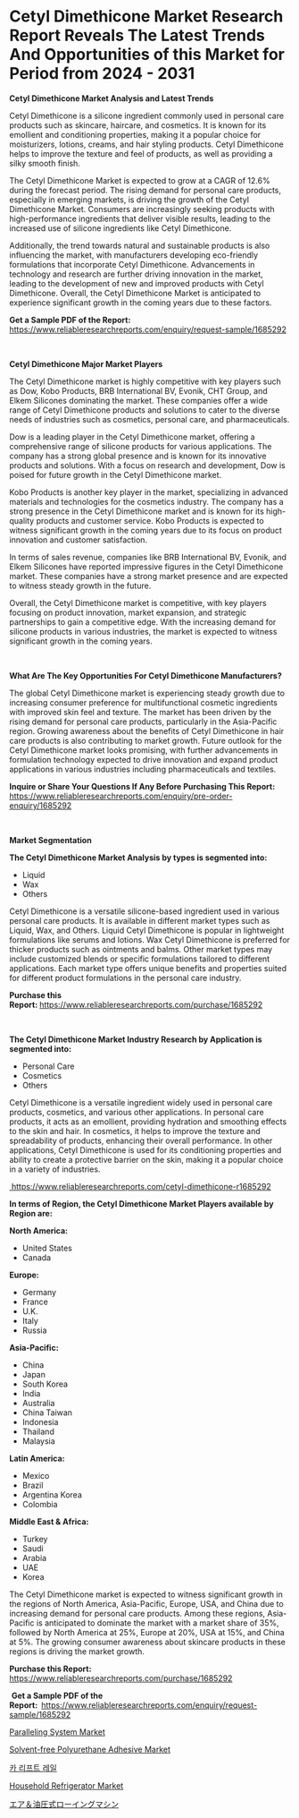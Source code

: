 <p><h1>Cetyl Dimethicone Market Research Report Reveals The Latest Trends And Opportunities of this Market for Period from 2024 - 2031</h1></p><p><strong>Cetyl Dimethicone Market Analysis and Latest Trends</strong></p>
<p><p>Cetyl Dimethicone is a silicone ingredient commonly used in personal care products such as skincare, haircare, and cosmetics. It is known for its emollient and conditioning properties, making it a popular choice for moisturizers, lotions, creams, and hair styling products. Cetyl Dimethicone helps to improve the texture and feel of products, as well as providing a silky smooth finish.</p><p>The Cetyl Dimethicone Market is expected to grow at a CAGR of 12.6% during the forecast period. The rising demand for personal care products, especially in emerging markets, is driving the growth of the Cetyl Dimethicone Market. Consumers are increasingly seeking products with high-performance ingredients that deliver visible results, leading to the increased use of silicone ingredients like Cetyl Dimethicone.</p><p>Additionally, the trend towards natural and sustainable products is also influencing the market, with manufacturers developing eco-friendly formulations that incorporate Cetyl Dimethicone. Advancements in technology and research are further driving innovation in the market, leading to the development of new and improved products with Cetyl Dimethicone. Overall, the Cetyl Dimethicone Market is anticipated to experience significant growth in the coming years due to these factors.</p></p>
<p><strong>Get a Sample PDF of the Report:&nbsp;</strong> <a href="https://www.reliableresearchreports.com/enquiry/request-sample/1685292">https://www.reliableresearchreports.com/enquiry/request-sample/1685292</a></p>
<p>&nbsp;</p>
<p><strong>Cetyl Dimethicone Major Market Players</strong></p>
<p><p>The Cetyl Dimethicone market is highly competitive with key players such as Dow, Kobo Products, BRB International BV, Evonik, CHT Group, and Elkem Silicones dominating the market. These companies offer a wide range of Cetyl Dimethicone products and solutions to cater to the diverse needs of industries such as cosmetics, personal care, and pharmaceuticals.</p><p>Dow is a leading player in the Cetyl Dimethicone market, offering a comprehensive range of silicone products for various applications. The company has a strong global presence and is known for its innovative products and solutions. With a focus on research and development, Dow is poised for future growth in the Cetyl Dimethicone market.</p><p>Kobo Products is another key player in the market, specializing in advanced materials and technologies for the cosmetics industry. The company has a strong presence in the Cetyl Dimethicone market and is known for its high-quality products and customer service. Kobo Products is expected to witness significant growth in the coming years due to its focus on product innovation and customer satisfaction.</p><p>In terms of sales revenue, companies like BRB International BV, Evonik, and Elkem Silicones have reported impressive figures in the Cetyl Dimethicone market. These companies have a strong market presence and are expected to witness steady growth in the future.</p><p>Overall, the Cetyl Dimethicone market is competitive, with key players focusing on product innovation, market expansion, and strategic partnerships to gain a competitive edge. With the increasing demand for silicone products in various industries, the market is expected to witness significant growth in the coming years.</p></p>
<p>&nbsp;</p>
<p><strong>What Are The Key Opportunities For Cetyl Dimethicone Manufacturers?</strong></p>
<p><p>The global Cetyl Dimethicone market is experiencing steady growth due to increasing consumer preference for multifunctional cosmetic ingredients with improved skin feel and texture. The market has been driven by the rising demand for personal care products, particularly in the Asia-Pacific region. Growing awareness about the benefits of Cetyl Dimethicone in hair care products is also contributing to market growth. Future outlook for the Cetyl Dimethicone market looks promising, with further advancements in formulation technology expected to drive innovation and expand product applications in various industries including pharmaceuticals and textiles.</p></p>
<p><strong>Inquire or Share Your Questions If Any Before Purchasing This Report:</strong> <a href="https://www.reliableresearchreports.com/enquiry/pre-order-enquiry/1685292">https://www.reliableresearchreports.com/enquiry/pre-order-enquiry/1685292</a></p>
<p>&nbsp;</p>
<p><strong>Market Segmentation</strong></p>
<p><strong>The Cetyl Dimethicone Market Analysis by types is segmented into:</strong></p>
<p><ul><li>Liquid</li><li>Wax</li><li>Others</li></ul></p>
<p><p>Cetyl Dimethicone is a versatile silicone-based ingredient used in various personal care products. It is available in different market types such as Liquid, Wax, and Others. Liquid Cetyl Dimethicone is popular in lightweight formulations like serums and lotions. Wax Cetyl Dimethicone is preferred for thicker products such as ointments and balms. Other market types may include customized blends or specific formulations tailored to different applications. Each market type offers unique benefits and properties suited for different product formulations in the personal care industry.</p></p>
<p><strong>Purchase this Report:&nbsp;</strong><a href="https://www.reliableresearchreports.com/purchase/1685292">https://www.reliableresearchreports.com/purchase/1685292</a></p>
<p>&nbsp;</p>
<p><strong>The Cetyl Dimethicone Market Industry Research by Application is segmented into:</strong></p>
<p><ul><li>Personal Care</li><li>Cosmetics</li><li>Others</li></ul></p>
<p><p>Cetyl Dimethicone is a versatile ingredient widely used in personal care products, cosmetics, and various other applications. In personal care products, it acts as an emollient, providing hydration and smoothing effects to the skin and hair. In cosmetics, it helps to improve the texture and spreadability of products, enhancing their overall performance. In other applications, Cetyl Dimethicone is used for its conditioning properties and ability to create a protective barrier on the skin, making it a popular choice in a variety of industries.</p></p>
<p><a href="https://www.reliableresearchreports.com/cetyl-dimethicone-r1685292">&nbsp;https://www.reliableresearchreports.com/cetyl-dimethicone-r1685292</a></p>
<p><strong>In terms of Region, the Cetyl Dimethicone Market Players available by Region are:</strong></p>
<p>
    <p> <strong> North America: </strong>
        <ul>
            <li>United States</li>
            <li>Canada</li>
        </ul>
        </p> 
    <p> <strong> Europe: </strong>
        <ul>
            <li>Germany</li>
            <li>France</li>
            <li>U.K.</li>
            <li>Italy</li>
            <li>Russia</li>
        </ul>
        </p> 
    <p> <strong> Asia-Pacific: </strong>
        <ul>
            <li>China</li>
            <li>Japan</li>
            <li>South Korea</li>
            <li>India</li>
            <li>Australia</li>
            <li>China Taiwan</li>
            <li>Indonesia</li>
            <li>Thailand</li>
            <li>Malaysia</li>
        </ul>
        </p> 
    <p> <strong> Latin America: </strong>
        <ul>
            <li>Mexico</li>
            <li>Brazil</li>
            <li>Argentina Korea</li>
            <li>Colombia</li>
        </ul>
        </p> 
    <p> <strong> Middle East & Africa: </strong>
        <ul>
            <li>Turkey</li>
            <li>Saudi</li>
            <li>Arabia</li>
            <li>UAE</li>
            <li>Korea</li>
        </ul>
    </p>
    </p>
<p><p>The Cetyl Dimethicone market is expected to witness significant growth in the regions of North America, Asia-Pacific, Europe, USA, and China due to increasing demand for personal care products. Among these regions, Asia-Pacific is anticipated to dominate the market with a market share of 35%, followed by North America at 25%, Europe at 20%, USA at 15%, and China at 5%. The growing consumer awareness about skincare products in these regions is driving the market growth.</p></p>
<p><strong>Purchase this Report: </strong><a href="https://www.reliableresearchreports.com/purchase/1685292">https://www.reliableresearchreports.com/purchase/1685292</a></p>
<p>&nbsp;<strong>Get a Sample PDF of the Report:&nbsp;&nbsp;</strong><a href="https://www.reliableresearchreports.com/enquiry/request-sample/1685292">https://www.reliableresearchreports.com/enquiry/request-sample/1685292</a></p>
<p><strong></strong></p>
<p><p><a href="https://issuu.com/reportprime-2/docs/paralleling-system-market-size-2030.pptx">Paralleling System Market</a></p><p><a href="https://github.com/LaceyZemlak1/Market-Research-Report-List-1/blob/main/solvent-free-polyurethane-adhesive-market.md">Solvent-free Polyurethane Adhesive Market</a></p><p><a href="https://github.com/brainlyez1/Market-Research-Report-List-1/blob/main/8476249105916.md">카 리프트 레일</a></p><p><a href="https://github.com/MyrtisWest1/Market-Research-Report-List-1/blob/main/household-refrigerator-market.md">Household Refrigerator Market</a></p><p><a href="https://github.com/hilmi-2a/Market-Research-Report-List-2/blob/main/9097031111062.md">エア＆油圧式ローイングマシン</a></p></p>